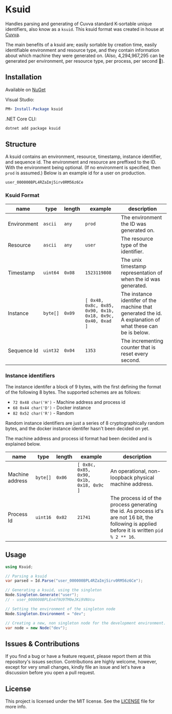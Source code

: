 # Ksuid

Handles parsing and generating of Cuvva standard K-sortable unique identifiers, also know as a `ksuid`. This ksuid format was created in house at [Cuvva](https://github.com/cuvva).

The main benefits of a ksuid are; easily sortable by creation time, easily identifiable environment and resource type, and they contain information about which machine they were generated on. (Also, 4,294,967,295 can be generated per environment, per resource type, per process, per second 🎉).

## Installation

Available on [NuGet](https://www.nuget.org/packages/ksuid/)

Visual Studio:

```powershell
PM> Install-Package ksuid
```

.NET Core CLI:

```bash
dotnet add package ksuid
```

## Structure

A ksuid contains an environment, resource, timestamp, instance identifier, and sequence id. The environment and resource are preffixed to the ID. With the environment being optional. (If no environment is specified, then `prod` is assumed.) Below is an example id for a user on production.

`user_000000BPL4RZaImj5irv0RM56z6Ce`

### Ksuid Format

| name | type | length | example | description |
| ---- | ---- | ------ | ------- | ----------- |
| Environment | `ascii` | `any` | `prod` | The environment the ID was generated on. |
| Resource | `ascii` | `any` | `user` | The resource type of the identifier. |
| Timestamp | `uint64` | `0x08` | `1523119808` | The unix timestamp representation of when the id was generated. |
| Instance | `byte[]` | `0x09` | `[ 0x48, 0x8c, 0x85, 0x90, 0x1b, 0x18, 0x9c, 0x40, 0xad ]` | The instance identifer of the machine that generated the id. A explanation of what these can be is below. |
| Sequence Id | `uint32` | `0x04` | `1353` | The incrementing counter that is reset every second. |

### Instance identifiers

The instance identifer a block of 9 bytes, with the first defining the format of the following 8 bytes. The supported schemes are as follows:

- `72 0x48 char('H')` - Machine address and process id
- `68 0x44 char('D')` - Docker instance
- `82 0x52 char('R')` - Random

Random instance identifiers are just a series of 8 cryptographically random bytes, and the docker instance identifer hasn't been decided on yet.

The machine address and process id format had been decided and is explained below.

| name | type | length | example | description |
| ---- | ---- | ------ | ------- | ----------- |
| Machine address | `byte[]` | `0x06` | `[ 0x8c, 0x85, 0x90, 0x1b, 0x18, 0x9c ]` | An operational, non-loopback physical machine address. |
| Process Id | `uint16` | `0x02` | `21741` | The process id of the process generating the id. As process id's are not 16 bit, the following is applied before it is written `pid % 2 ** 16`. |


## Usage

```csharp
using Ksuid;

// Parsing a ksuid
var parsed = Id.Parse("user_000000BPL4RZaImj5irv0RM56z6Ce");

// Generating a ksuid, using the singleton
Node.Singleton.Generate("user");
// - user_000000BPLEn4f9U9TM0eJKi9VNVcu

// Setting the environment of the singleton node
Node.Singleton.Environment = "dev";

// Creating a new, non singleton node for the development environment.
var node = new Node("dev");
```

## Issues & Contributions

If you find a bug or have a feature request, please report them at this repository's issues section. Contributions are highly welcome, however, except for very small changes, kindly file an issue and let's have a discussion before you open a pull request.

## License

This project is licensed under the MIT license. See the [LICENSE](LICENSE) file for more info.
